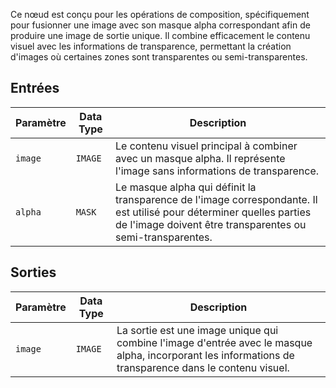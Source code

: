 
Ce nœud est conçu pour les opérations de composition, spécifiquement pour fusionner une image avec son masque alpha correspondant afin de produire une image de sortie unique. Il combine efficacement le contenu visuel avec les informations de transparence, permettant la création d'images où certaines zones sont transparentes ou semi-transparentes.

## Entrées

| Paramètre | Data Type | Description |
|-----------|-------------|-------------|
| `image`   | `IMAGE`     | Le contenu visuel principal à combiner avec un masque alpha. Il représente l'image sans informations de transparence. |
| `alpha`   | `MASK`      | Le masque alpha qui définit la transparence de l'image correspondante. Il est utilisé pour déterminer quelles parties de l'image doivent être transparentes ou semi-transparentes. |

## Sorties

| Paramètre | Data Type | Description |
|-----------|-------------|-------------|
| `image`   | `IMAGE`     | La sortie est une image unique qui combine l'image d'entrée avec le masque alpha, incorporant les informations de transparence dans le contenu visuel. |
